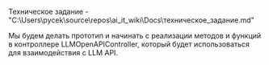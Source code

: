 Техническое задание - "C:\Users\pycek\source\repos\ai_it_wiki\Docs\техническое_задание.md"

Мы будем делать прототип и начинать с реализации методов и функций в контроллере LLMOpenAPIController, который будет использоваться для взаимодействия с LLM API.